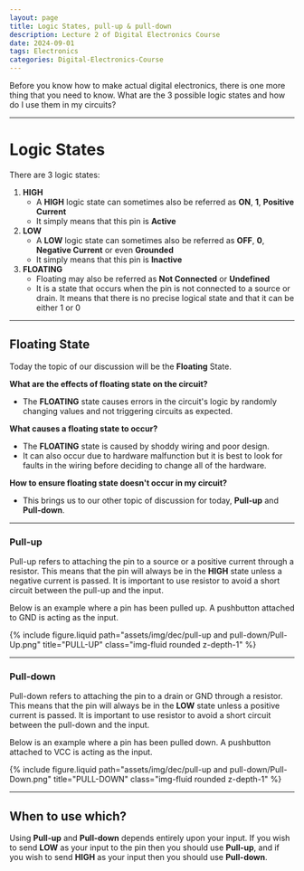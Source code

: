 ```yaml
---
layout: page
title: Logic States, pull-up & pull-down
description: Lecture 2 of Digital Electronics Course
date: 2024-09-01
tags: Electronics
categories: Digital-Electronics-Course
---
```


Before you know how to make actual digital electronics, there is one more thing that you need to know. What are the 3 possible logic states and how do I use them in my circuits?

---

# Logic States

There are 3 logic states:

1. **HIGH**
   - A **HIGH** logic state can sometimes also be referred as **ON**, **1**, **Positive Current**
   - It simply means that this pin is **Active**
2. **LOW**
   - A **LOW** logic state can sometimes also be referred as **OFF**, **0**, **Negative Current** or even **Grounded**
   - It simply means that this pin is **Inactive**
3. **FLOATING**
   - Floating may also be referred as **Not Connected** or **Undefined**
   - It is a state that occurs when the pin is not connected to a source or drain. It means that there is no precise logical state and that it can be either 1 or 0

---

## Floating State

Today the topic of our discussion will be the **Floating** State.

**What are the effects of floating state on the circuit?**

- The **FLOATING** state causes errors in the circuit's logic by randomly changing values and not triggering circuits as expected.

**What causes a floating state to occur?**

- The **FLOATING** state is caused by shoddy wiring and poor design.
- It can also occur due to hardware malfunction but it is best to look for faults in the wiring before deciding to change all of the hardware.

**How to ensure floating state doesn't occur in my circuit?**

- This brings us to our other topic of discussion for today, **Pull-up** and **Pull-down**.

---

### Pull-up

Pull-up refers to attaching the pin to a source or a positive current through a resistor. This means that the pin will always be in the **HIGH** state unless a negative current is passed. It is important to use resistor to avoid a short circuit between the pull-up and the input.

Below is an example where a pin has been pulled up. A pushbutton attached to GND is acting as the input.

{% include figure.liquid path="assets/img/dec/pull-up and pull-down/Pull-Up.png" title="PULL-UP" class="img-fluid rounded z-depth-1" %}

---

### Pull-down

Pull-down refers to attaching the pin to a drain or GND through a resistor. This means that the pin will always be in the **LOW** state unless a positive current is passed. It is important to use resistor to avoid a short circuit between the pull-down and the input.

Below is an example where a pin has been pulled down. A pushbutton attached to VCC is acting as the input.

{% include figure.liquid path="assets/img/dec/pull-up and pull-down/Pull-Down.png" title="PULL-DOWN" class="img-fluid rounded z-depth-1" %}

---

## When to use which?

Using **Pull-up** and **Pull-down** depends entirely upon your input. If you wish to send **LOW** as your input to the pin then you should use **Pull-up**, and if you wish to send **HIGH** as your input then you should use **Pull-down**.
